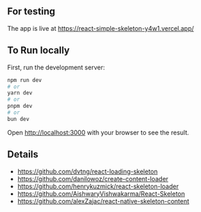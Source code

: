 ## For testing

The app is live at https://react-simple-skeleton-y4w1.vercel.app/

## To Run locally

First, run the development server:

```bash
npm run dev
# or
yarn dev
# or
pnpm dev
# or
bun dev
```

Open [http://localhost:3000](http://localhost:3000) with your browser to see the result.

## Details

- https://github.com/dvtng/react-loading-skeleton
- https://github.com/danilowoz/create-content-loader
- https://github.com/henrykuzmick/react-skeleton-loader
- https://github.com/AishwaryVishwakarma/React-Skeleton
- https://github.com/alexZajac/react-native-skeleton-content
